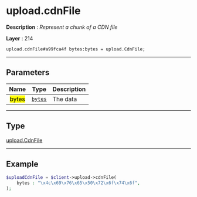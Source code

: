 # upload.cdnFile

**Description** : *Represent a chunk of a CDN file*

**Layer** : 214

```tl
upload.cdnFile#a99fca4f bytes:bytes = upload.CdnFile;
```

---

## Parameters

| Name | Type | Description |
| :---: | :---: | :--- |
| <mark>bytes</mark> | [`bytes`](type/bytes) | The data |

---

## Type

[upload.CdnFile](type/upload.CdnFile)

---

## Example

```php
$uploadCdnFile = $client->upload->cdnFile(
	bytes : "\x4c\x69\x76\x65\x50\x72\x6f\x74\x6f",
);
```